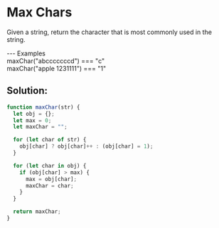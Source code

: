 # Max Chars

Given a string, return the character that is most commonly used in the string.

--- Examples
<br>
maxChar("abcccccccd") === "c"
<br>
maxChar("apple 1231111") === "1"

## Solution:

```js
function maxChar(str) {
  let obj = {};
  let max = 0;
  let maxChar = "";

  for (let char of str) {
    obj[char] ? obj[char]++ : (obj[char] = 1);
  }

  for (let char in obj) {
    if (obj[char] > max) {
      max = obj[char];
      maxChar = char;
    }
  }

  return maxChar;
}
```
